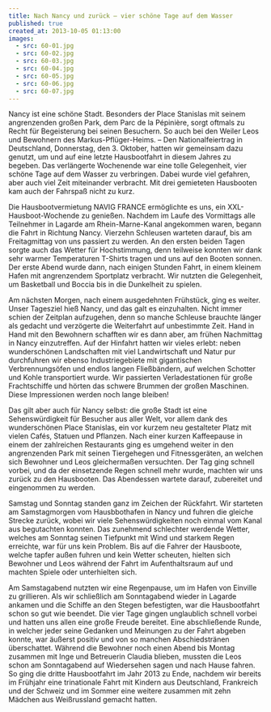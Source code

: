 ```yaml
---
title: Nach Nancy und zurück – vier schöne Tage auf dem Wasser
published: true
created_at: 2013-10-05 01:13:00
images:
  - src: 60-01.jpg
  - src: 60-02.jpg
  - src: 60-03.jpg
  - src: 60-04.jpg
  - src: 60-05.jpg
  - src: 60-06.jpg
  - src: 60-07.jpg
---
```


Nancy ist eine schöne Stadt. Besonders der Place Stanislas mit seinem angrenzenden großen Park, dem Parc de la Pépinière, sorgt oftmals zu Recht für Begeisterung bei seinen Besuchern. So auch bei den Weiler Leos und Bewohnern des Markus-Pflüger-Heims. – Den Nationalfeiertrag in Deutschland, Donnerstag, den 3. Oktober, hatten wir gemeinsam dazu genutzt, um und auf eine letzte Hausbootfahrt in diesem Jahres zu begeben. Das verlängerte Wochenende war eine tolle Gelegenheit, vier schöne Tage auf dem Wasser zu verbringen. Dabei wurde viel gefahren, aber auch viel Zeit miteinander verbracht. Mit drei gemieteten Hausbooten kam auch der Fahrspaß nicht zu kurz.

Die Hausbootvermietung NAVIG FRANCE ermöglichte es uns, ein XXL-Hausboot-Wochende zu genießen. Nachdem im Laufe des Vormittags alle Teilnehmer in Lagarde am Rhein-Marne-Kanal angekommen waren, begann die Fahrt in Richtung Nancy. Vierzehn Schleusen warteten darauf, bis am Freitagmittag von uns passiert zu werden. An den ersten beiden Tagen sorgte auch das Wetter für Hochstimmung, denn teilweise konnten wir dank sehr warmer Temperaturen T-Shirts tragen und uns auf den Booten sonnen. Der erste Abend wurde dann, nach einigen Stunden Fahrt, in einem kleinem Hafen mit angrenzendem Sportplatz verbracht. Wir nutzten die Gelegenheit, um Basketball und Boccia bis in die Dunkelheit zu spielen.

Am nächsten Morgen, nach einem ausgedehnten Frühstück, ging es weiter. Unser Tagesziel hieß Nancy, und das galt es einzuhalten. Nicht immer schien der Zeitplan aufzugehen, denn so manche Schleuse brauchte länger als gedacht und verzögerte die Weiterfahrt auf unbestimmte Zeit. Hand in Hand mit den Bewohnern schafften wir es dann aber, am frühen Nachmittag in Nancy einzutreffen. Auf der Hinfahrt hatten wir vieles erlebt: neben wunderschönen Landschaften mit viel Landwirtschaft und Natur pur durchfuhren wir ebenso Industriegebiete mit gigantischen Verbrennungsöfen und endlos langen Fließbändern, auf welchen Schotter und Kohle transportiert wurde. Wir passierten Verladestationen für große Frachtschiffe und hörten das schwere Brummen der großen Maschinen. Diese Impressionen werden noch lange bleiben!

Das gilt aber auch für Nancy selbst: die große Stadt ist eine Sehenswürdigkeit für Besucher aus aller Welt, vor allem dank des wunderschönen Place Stanislas, ein vor kurzem neu gestalteter Platz mit vielen Cafés, Statuen und Pflanzen. Nach einer kurzen Kaffeepause in einem der zahlreichen Restaurants ging es umgehend weiter in den angrenzenden Park mit seinen Tiergehegen und Fitnessgeräten, an welchen sich Bewohner und Leos gleichermaßen versuchten. Der Tag ging schnell vorbei, und da der einsetzende Regen schnell mehr wurde, machten wir uns zurück zu den Hausbooten. Das Abendessen wartete darauf, zubereitet und eingenommen zu werden.

Samstag und Sonntag standen ganz im Zeichen der Rückfahrt. Wir starteten am Samstagmorgen vom Hausbbothafen in Nancy und fuhren die gleiche Strecke zurück, wobei wir viele Sehenswürdigkeiten noch einmal vom Kanal aus begutachten konnten. Das zunehmend schlechter werdende Wetter, welches am Sonntag seinen Tiefpunkt mit Wind und starkem Regen erreichte, war für uns kein Problem. Bis auf die Fahrer der Hausboote, welche tapfer außen fuhren und kein Wetter scheuten, hielten sich Bewohner und Leos während der Fahrt im Aufenthaltsraum auf und machten Spiele oder unterhielten sich.

Am Samstagabend nutzten wir eine Regenpause, um im Hafen von Einville zu grillieren. Als wir schließlich am Sonntagabend wieder in Lagarde ankamen und die Schiffe an den Stegen befestigten, war die Hausbootfahrt schon so gut wie beendet. Die vier Tage gingen unglaublich schnell vorbei und hatten uns allen eine große Freude bereitet. Eine abschließende Runde, in welcher jeder seine Gedanken und Meinungen zu der Fahrt abgeben konnte, war äußerst positiv und von so manchen Abschiedstränen überschattet. Während die Bewohner noch einen Abend bis Montag zusammen mit Inge und Betreuerin Claudia blieben, mussten die Leos schon am Sonntagabend auf Wiedersehen sagen und nach Hause fahren. So ging die dritte Hausbootfahrt im Jahr 2013 zu Ende, nachdem wir bereits im Frühjahr eine trinationale Fahrt mit Kindern aus Deutschland, Frankreich und der Schweiz und im Sommer eine weitere zusammen mit zehn Mädchen aus Weißrussland gemacht hatten.
